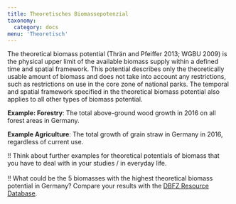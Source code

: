 ```yaml
---
title: Theoretisches Biomassepotenzial
taxonomy:
  category: docs
menu: 'Theoretisch'
---
```


The theoretical biomass potential (Thrän and Pfeiffer 2013; WGBU 2009) is the physical upper limit of the available biomass supply within a defined time and spatial framework. This potential describes only the theoretically usable amount of biomass and does not take into account any restrictions, such as restrictions on use in the core zone of national parks. The temporal and spatial framework specified in the theoretical biomass potential also applies to all other types of biomass potential.

**Example: Forestry**: The total above-ground wood growth in 2016 on all forest areas in Germany.

**Example Agriculture**: The total growth of grain straw in Germany in 2016, regardless of current use. 

!! Think about further examples for theoretical potentials of biomass that you have to deal with in your studies / in everyday life.<br><br>
!! What could be the 5 biomasses with the highest theoretical biomass potential in Germany? Compare your results with the [DBFZ Resource Database](http://webapp.dbfz.de/resources). 
